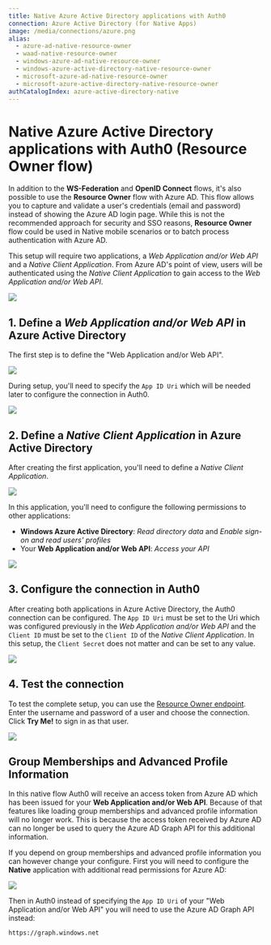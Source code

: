 ```yaml
---
title: Native Azure Active Directory applications with Auth0
connection: Azure Active Directory (for Native Apps)
image: /media/connections/azure.png
alias:
  - azure-ad-native-resource-owner
  - waad-native-resource-owner
  - windows-azure-ad-native-resource-owner
  - windows-azure-active-directory-native-resource-owner
  - microsoft-azure-ad-native-resource-owner
  - microsoft-azure-active-directory-native-resource-owner
authCatalogIndex: azure-active-directory-native
---
```


# Native Azure Active Directory applications with Auth0 (Resource Owner flow)

In addition to the **WS-Federation** and **OpenID Connect** flows, it's also possible to use the **Resource Owner** flow with Azure AD. This flow allows you to capture and validate a user's credentials (email and password) instead of showing the Azure AD login page. While this is not the recommended approach for security and SSO reasons, **Resource Owner** flow could be used in Native mobile scenarios or to batch process authentication with Azure AD.

This setup will require two applications, a *Web Application and/or Web API* and a *Native Client Application*. From Azure AD's point of view, users will be authenticated using the *Native Client Application* to gain access to the *Web Application and/or Web API*.

![](/media/articles/connections/enterprise/azure-active-directory/azure-ad-native-app.png)

## 1. Define a *Web Application and/or Web API* in Azure Active Directory

The first step is to define the "Web Application and/or Web API".

![](/media/articles/connections/enterprise/azure-active-directory/azure-active-directory-new-api.png)

During setup, you'll need to specify the `App ID Uri` which will be needed later to configure the connection in Auth0.

![](/media/articles/connections/enterprise/azure-active-directory/azure-active-directory-new-api-properties.png)

## 2. Define a *Native Client Application* in Azure Active Directory

After creating the first application, you'll need to define a *Native Client Application*.

![](/media/articles/connections/enterprise/azure-active-directory/azure-active-directory-new-native-app.png)

In this application, you'll need to configure the following permissions to other applications:

 - **Windows Azure Active Directory**: *Read directory data* and *Enable sign-on and read users' profiles*
 - Your **Web Application and/or Web API**: *Access your API*

![](/media/articles/connections/enterprise/azure-active-directory/azure-active-directory-native-app-permissions.png)

## 3. Configure the connection in Auth0

After creating both applications in Azure Active Directory, the Auth0 connection can be configured. The `App ID Uri` must be set to the Uri which was configured previously in the *Web Application and/or Web API* and the `Client ID` must be set to the `Client ID` of the *Native Client Application*. In this setup, the `Client Secret` does not matter and can be set to any value.

![](/media/articles/connections/enterprise/azure-active-directory/azure-active-directory-create-native-connection.png)

## 4. Test the connection

To test the complete setup, you can use the [Resource Owner endpoint](/auth-api#!#post--oauth-ro). Enter the username and password of a user and choose the connection. Click **Try Me!** to sign in as that user.

![](/media/articles/connections/enterprise/azure-active-directory/azure-active-directory-login.png)

## Group Memberships and Advanced Profile Information

In this native flow Auth0 will receive an access token from Azure AD which has been issued for your **Web Application and/or Web API**. Because of that features like loading group memberships and advanced profile information will no longer work. This is because the access token received by Azure AD can no longer be used to query the Azure AD Graph API for this additional information.

If you depend on group memberships and advanced profile information you can however change your configure. First you will need to configure the **Native** application with additional read permissions for Azure AD:

![](/media/articles/connections/enterprise/azure-active-directory/azure-ad-native-permissions.png)

Then in Auth0 instead of specifying the `App ID Uri` of your "Web Application and/or Web API" you will need to use the Azure AD Graph API instead:

```
https://graph.windows.net
```
